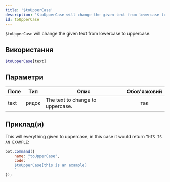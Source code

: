 ```yaml
---
title: '$toUpperCase'
description: '$toUpperCase will change the given text from lowercase to uppercase.'
id: toUpperCase
---
```


`$toUpperCase` will change the given text from lowercase to uppercase.

## Використання

```php
$toUpperCase[text]
```

## Параметри

| Поле | Тип   | Опис                             | Обов'язковий |
| ---- | ----- | -------------------------------- |:------------:|
| text | рядок | The text to change to uppercase. |     так      |

## Приклад(и)

This will everything given to uppercase, in this case it would return `THIS IS AN EXAMPLE`:

```javascript
bot.command({
    name: "toUpperCase",
    code: `
    $toUpperCase[this is an example]
    `
});
```